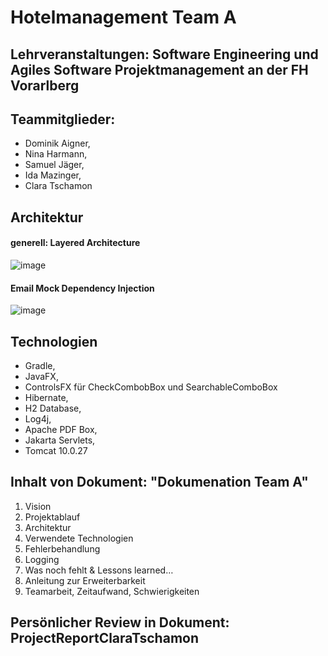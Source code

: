 # Hotelmanagement Team A

## Lehrveranstaltungen: Software Engineering und Agiles Software Projektmanagement an der FH Vorarlberg

## Teammitglieder:
- Dominik Aigner,
- Nina Harmann,
- Samuel Jäger,
- Ida Mazinger,
- Clara Tschamon

## Architektur
#### generell: Layered Architecture
![image](https://user-images.githubusercontent.com/103147059/214611163-1c8e52c1-f6c3-4ff1-bad5-a982ab9411c9.png)


#### Email Mock Dependency Injection
![image](https://user-images.githubusercontent.com/103147059/214225033-93e0120a-db9f-404c-8221-36483dfaea74.png)


## Technologien
- Gradle,
- JavaFX,
- ControlsFX für CheckCombobBox und SearchableComboBox
- Hibernate,
- H2 Database,
- Log4j,
- Apache PDF Box,
- Jakarta Servlets,
- Tomcat 10.0.27

## Inhalt von Dokument: "Dokumenation Team A"
1. Vision
2. Projektablauf
3. Architektur
4. Verwendete Technologien
5. Fehlerbehandlung
1. Logging
2. Was noch fehlt & Lessons learned…
3. Anleitung zur Erweiterbarkeit
4. Teamarbeit, Zeitaufwand, Schwierigkeiten

## Persönlicher Review in Dokument: ProjectReportClaraTschamon
